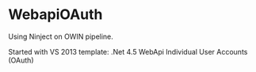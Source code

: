 WebapiOAuth
===========

Using Ninject on OWIN pipeline. 

Started with VS 2013 template: 
  .Net 4.5 
  WebApi 
  Individual User Accounts (OAuth)

